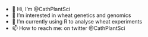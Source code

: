 - 👋 Hi, I’m @CathPlantSci
- 🌾 I’m interested in wheat genetics and genomics
- 🧬 I’m currently using R to analyse wheat experiments
- 📫 How to reach me: on twitter @CathPlantSci

<!---
CathPlantSci/CathPlantSci is a ✨ special ✨ repository because its `README.md` (this file) appears on your GitHub profile.
You can click the Preview link to take a look at your changes.
--->
